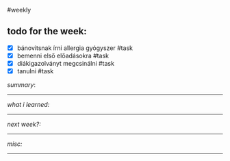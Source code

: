 #weekly 

## todo for the week:
- [x] bánovitsnak írni allergia gyógyszer #task
- [x] bemenni első előadásokra #task
- [x] diákigazolványt megcsinálni #task
- [x] tanulni #task

*summary*:


________________
*what i learned:*


______
*next week?:*


_______
*misc:*


______

